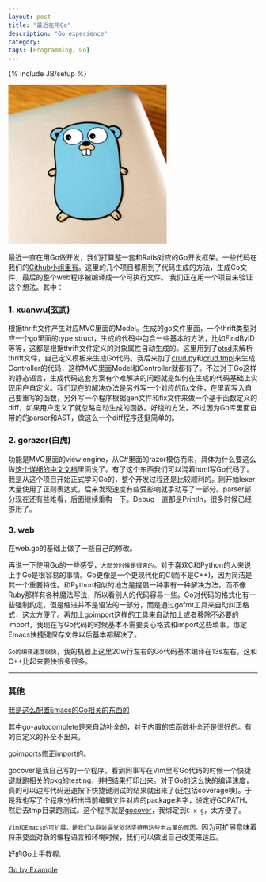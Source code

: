 ```yaml
---
layout: post
title: "最近在用Go"
description: "Go experience"
category:
tags: [Programming, Go]
---
```

{% include JB/setup %}

<img src="/images/golang-600x600.jpg" alt="Golang" class="img-center" height="320" width="320"/>

最近一直在用Go做开发，我们打算整一套和Rails对应的Go开发框架。一些代码在我们的[Github小组里有](https://github.com/sipin)。这里的几个项目都用到了代码生成的方法，生成Go文件，最后的整个web程序被编译成一个可执行文件。
我们正在用一个项目来验证这个想法。其中：

### 1. xuanwu(玄武)

根据thrift文件产生对应MVC里面的Model。生成的go文件里面，一个thrift类型对应一个go里面的type struct，生成的代码中包含一些基本的方法，比如FindByID等等，这都是根据thrift文件定义的对象属性自动生成的。这里用到了[ptsd](https://github.com/wickman/ptsd)来解析thrift文件，自己定义模板来生成Go代码。我后来加了[crud.py](https://github.com/sipin/xuanwu/blob/master/crud.py)和[crud.tmpl](https://github.com/sipin/xuanwu/blob/master/tmpl/crud.tmpl)来生成Controller的代码，这样MVC里面Model和Controller就都有了。不过对于Go这样的静态语言，生成代码这套方案有个难解决的问题就是如何在生成的代码基础上实现用户自定义。我们现在的解决办法是另外写一个对应的fix文件，在里面写入自己要重写的函数，另外写一个程序根据gen文件和fix文件来做一个基于函数定义的diff，如果用户定义了就忽略自动生成的函数。好绕的方法，不过因为Go库里面自带的的parser和AST，做这么一个diff程序还挺简单的。

### 2. gorazor(白虎)

功能是MVC里面的view engine，从C#里面的razor模仿而来，具体为什么要这么做[这个详细的中文文档](https://github.com/sipin/gorazor/blob/master/docs/about_chinese.md)里面说了。有了这个东西我们可以混着html写Go代码了。我是从这个项目开始正式学习Go的，整个开发过程还是比较顺利的。刚开始lexer大量使用了正则表达式，后来发现速度有些受影响就手动写了一部分。parser部分现在还有些难看，后面继续重构一下。Debug一直都是Println，很多时候已经够用了。

### 3. web

在web.go的基础上做了一些自己的修改。


再说一下使用Go的一些感受，`大部分时候是很爽的`。对于喜欢C和Python的人来说上手Go是很容易的事情。Go更像是一个更现代化的C(而不是C++)，因为简洁是其一个重要特性。和Python相似的地方是提倡一种事有一种解决方法，而不像Ruby那样有各种魔法写法，所以看别人的代码容易一些。Go对代码的格式化有一些强制约定，但是缩进并不是语法的一部分，而是通过gofmt工具来自动纠正格式，这太方便了。再加上goimport这样的工具来自动加上或者移除不必要的import，我现在写Go代码的时候基本不需要关心格式和import这些琐事，绑定Emacs快捷键保存文件以后基本都解决了。

`Go的编译速度很快`，我的机器上这里20w行左右的Go代码基本编译在13s左右，这和C++比起来要快很多很多。

-------------------------------

###  其他

[我是这么配置Emacs的Go相关的东西的](https://gist.github.com/chenyukang/9bbf1ef3be82fad7484f)

其中go-autocomplete是来自动补全的，对于内置的库函数补全还是很好的。有的自定义的补全不出来。

goimports修正import的。

gocover是我自己写的一个程序，看到同事写在Vim里写Go代码的时候一个快捷键就跑相关的pkg的testing，并把结果打印出来。对于Go的这么快的编译速度，真的可以边写代码迅速按下快捷键测试的结果就出来了(还包括coverage噢)。于是我也写了个程序分析出当前编辑文件对应的package名字，设定好GOPATH，然后去tmp目录跑测试。这个程序就是[gocover](https://gist.github.com/chenyukang/8b968320d959a6c25ec3)，我绑定到`C-x g`，太方便了。

`Vim和Emacs的可扩展，是我们这群装逼党依然坚持用这些老古董的原因。`因为可扩展意味着将来要面对新的编程语言和环境时候，我们可以做出自己改变来适应。

好的Go上手教程:

[Go by Example](https://gobyexample.com/)
